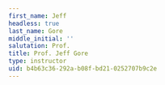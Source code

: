 ```yaml
---
first_name: Jeff
headless: true
last_name: Gore
middle_initial: ''
salutation: Prof.
title: Prof. Jeff Gore
type: instructor
uid: b4b63c36-292a-b08f-bd21-0252707b9c2e
---
```

